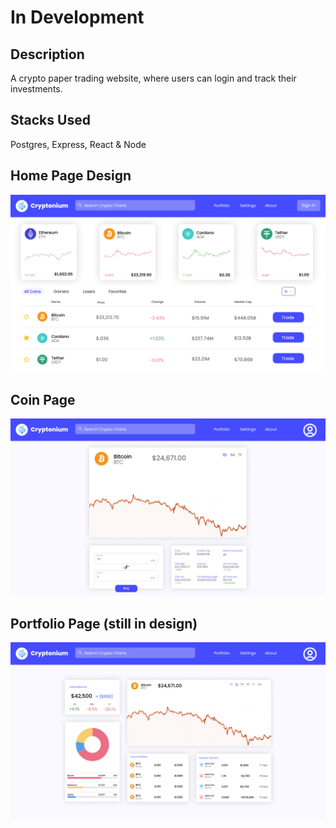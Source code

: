 # In Development

## Description

A crypto paper trading website, where users can login and track their investments.

## Stacks Used

Postgres, Express, React & Node

## Home Page Design

![App Screenshot](https://github.com/Niimaii/Crypto-Chart/blob/main/Crypo_Chart_Pern/ScreenShots/CryptoniumHome.png?raw=true)

## Coin Page

![App Screenshot](https://github.com/Niimaii/Crypto-Chart/blob/main/Crypo_Chart_Pern/ScreenShots/CryptoniumCoinPage.png?raw=true)

## Portfolio Page (still in design)

![App Screenshot](https://github.com/Niimaii/Crypto-Chart/blob/main/Crypo_Chart_Pern/ScreenShots/CryptoniumPortfolio.png?raw=true)
